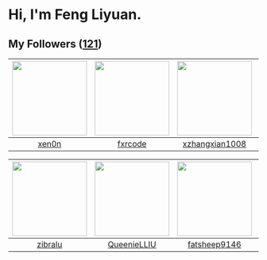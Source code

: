 # Hi, I'm Feng Liyuan.

## My Followers ([121](https://github.com/SunRunAway?tab=followers))

| <img src="https://avatars.githubusercontent.com/u/1175567?v=4" width="150" height="150" /> | <img src="https://avatars.githubusercontent.com/u/13307594?v=4" width="150" height="150" /> | <img src="https://avatars.githubusercontent.com/u/15918072?v=4" width="150" height="150" /> | <img src="https://avatars.githubusercontent.com/u/10383?v=4" width="150" height="150" /> |
| :----------------------------------------------------------------------------------------: | :-----------------------------------------------------------------------------------------: | :-----------------------------------------------------------------------------------------: | :--------------------------------------------------------------------------------------: |
|                              [xen0n](https://github.com/xen0n)                             |                            [fxrcode](https://github.com/fxrcode)                            |                     [xzhangxian1008](https://github.com/xzhangxian1008)                     |                       [shaobin0604](https://github.com/shaobin0604)                      |

| <img src="https://avatars.githubusercontent.com/u/41463486?v=4" width="150" height="150" /> | <img src="https://avatars.githubusercontent.com/u/37468107?v=4" width="150" height="150" /> | <img src="https://avatars.githubusercontent.com/u/11855957?v=4" width="150" height="150" /> | <img src="https://avatars.githubusercontent.com/u/1506474?v=4" width="150" height="150" /> |
| :-----------------------------------------------------------------------------------------: | :-----------------------------------------------------------------------------------------: | :-----------------------------------------------------------------------------------------: | :----------------------------------------------------------------------------------------: |
|                            [zibralu](https://github.com/zibralu)                            |                        [QueenieLLIU](https://github.com/QueenieLLIU)                        |                       [fatsheep9146](https://github.com/fatsheep9146)                       |                          [tcmichael](https://github.com/tcmichael)                         |